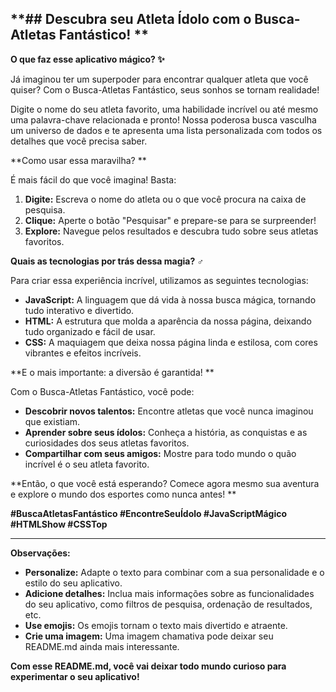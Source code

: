 ## **##  Descubra seu Atleta Ídolo com o Busca-Atletas Fantástico! **

**O que faz esse aplicativo mágico? ✨**

Já imaginou ter um superpoder para encontrar qualquer atleta que você quiser? Com o Busca-Atletas Fantástico, seus sonhos se tornam realidade! 

Digite o nome do seu atleta favorito, uma habilidade incrível ou até mesmo uma palavra-chave relacionada e pronto! Nossa poderosa busca vasculha um universo de dados e te apresenta uma lista personalizada com todos os detalhes que você precisa saber.

**Como usar essa maravilha? **

É mais fácil do que você imagina! Basta:

1. **Digite:** Escreva o nome do atleta ou o que você procura na caixa de pesquisa.
2. **Clique:** Aperte o botão "Pesquisar" e prepare-se para se surpreender!
3. **Explore:** Navegue pelos resultados e descubra tudo sobre seus atletas favoritos.

**Quais as tecnologias por trás dessa magia? ‍♂️**

Para criar essa experiência incrível, utilizamos as seguintes tecnologias:

* **JavaScript:** A linguagem que dá vida à nossa busca mágica, tornando tudo interativo e divertido.
* **HTML:** A estrutura que molda a aparência da nossa página, deixando tudo organizado e fácil de usar.
* **CSS:** A maquiagem que deixa nossa página linda e estilosa, com cores vibrantes e efeitos incríveis.

**E o mais importante: a diversão é garantida! **

Com o Busca-Atletas Fantástico, você pode:

* **Descobrir novos talentos:** Encontre atletas que você nunca imaginou que existiam.
* **Aprender sobre seus ídolos:** Conheça a história, as conquistas e as curiosidades dos seus atletas favoritos.
* **Compartilhar com seus amigos:** Mostre para todo mundo o quão incrível é o seu atleta favorito.

**Então, o que você está esperando? Comece agora mesmo sua aventura e explore o mundo dos esportes como nunca antes! **

**#BuscaAtletasFantástico #EncontreSeuÍdolo #JavaScriptMágico #HTMLShow #CSSTop**

---

**Observações:**

* **Personalize:** Adapte o texto para combinar com a sua personalidade e o estilo do seu aplicativo.
* **Adicione detalhes:** Inclua mais informações sobre as funcionalidades do seu aplicativo, como filtros de pesquisa, ordenação de resultados, etc.
* **Use emojis:** Os emojis tornam o texto mais divertido e atraente.
* **Crie uma imagem:** Uma imagem chamativa pode deixar seu README.md ainda mais interessante.

**Com esse README.md, você vai deixar todo mundo curioso para experimentar o seu aplicativo!** 

